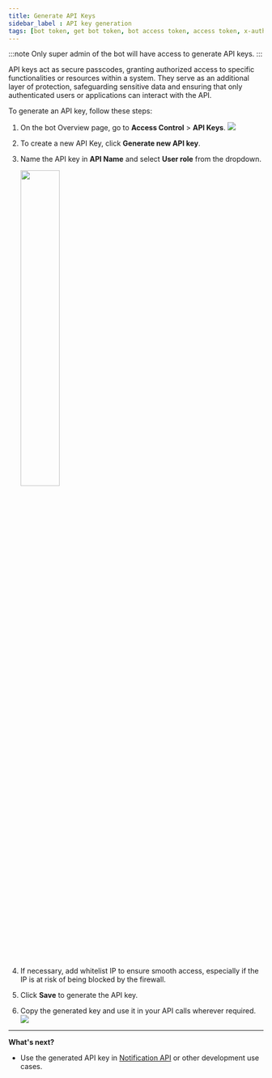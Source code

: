 ```yaml
---
title: Generate API Keys
sidebar_label : API key generation
tags: [bot token, get bot token, bot access token, access token, x-auth-token, bottoken]
---
```


:::note
Only super admin of the bot will have access to generate API keys.
:::

API keys act as secure passcodes, granting authorized access to specific functionalities or resources within a system. They serve as an additional layer of protection, safeguarding sensitive data and ensuring that only authenticated users or applications can interact with the API.

To generate an API key, follow these steps:

1. On the bot Overview page, go to **Access Control** > **API Keys**.
   ![](https://i.imgur.com/6L7qEaO.png)

2. To create a new API Key, click **Generate new API key**.
3. Name the API key in **API Name** and select **User role** from the dropdown.

   <img src="https://i.imgur.com/UUCmfG1.png" width="40%"/>

4. If necessary, add whitelist IP to ensure smooth access, especially if the IP is at risk of being blocked by the firewall.
5. Click **Save** to generate the API key.
6. Copy the generated key and use it in your API calls wherever required.
   ![](https://i.imgur.com/VcDUuHe.png)

***

**What's next?**

* Use the generated API key in [Notification API](https://docs.yellow.ai/docs/platform_concepts/engagement/outbound/notification-engine) or other development use cases.
